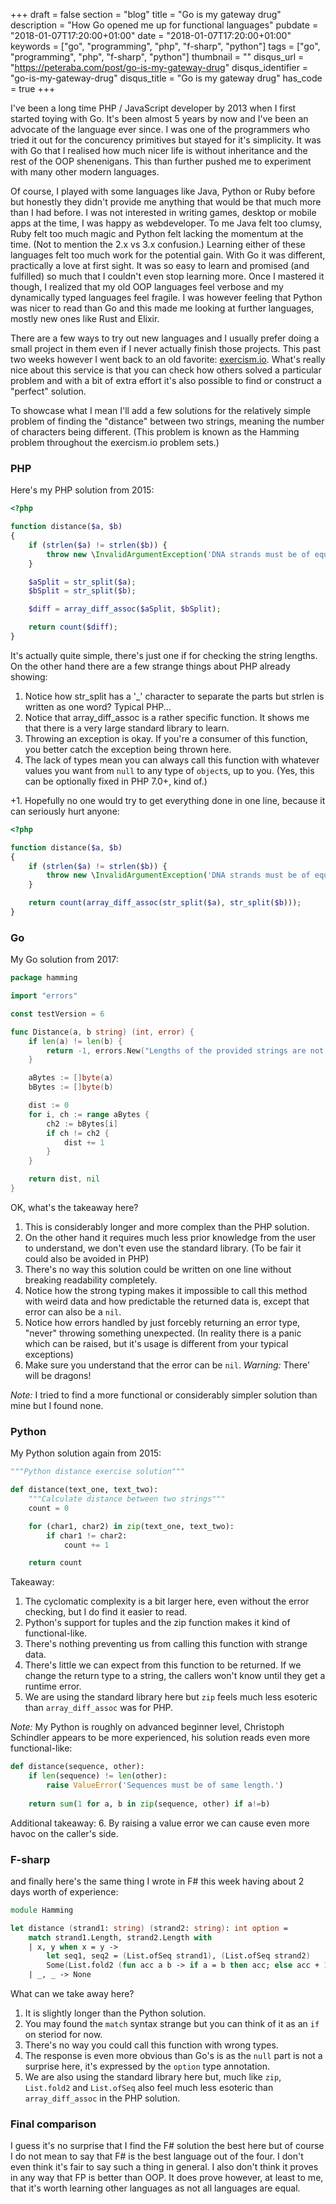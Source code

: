 +++
draft = false
section = "blog"
title = "Go is my gateway drug"
description = "How Go opened me up for functional languages"
pubdate = "2018-01-07T17:20:00+01:00"
date = "2018-01-07T17:20:00+01:00"
keywords = ["go", "programming", "php", "f-sharp", "python"]
tags = ["go", "programming", "php", "f-sharp", "python"]
thumbnail = ""
disqus_url = "https://peteraba.com/post/go-is-my-gateway-drug"
disqus_identifier = "go-is-my-gateway-drug"
disqus_title = "Go is my gateway drug"
has_code = true
+++

I've been a long time PHP / JavaScript developer by 2013 when I first started toying with Go. It's been almost 5 years by now and I've been an advocate of the language ever since. I was one of the programmers who tried it out for the concurency primitives but stayed for it's simplicity. It was with Go that I realised how much nicer life is without inheritance and the rest of the OOP shenenigans. This than further pushed me to experiment with many other modern languages.

Of course, I played with some languages like Java, Python or Ruby before but honestly they didn't provide me anything that would be that much more than I had before. I was not interested in writing games, desktop or mobile apps at the time, I was happy as webdeveloper. To me Java felt too clumsy, Ruby felt too much magic and Python felt lacking the momentum at the time. (Not to mention the 2.x vs 3.x confusion.) Learning either of these languages felt too much work for the potential gain. With Go it was different, practically a love at first sight. It was so easy to learn and promised (and fulfilled) so much that I couldn't even stop learning more. Once I mastered it though, I realized that my old OOP languages feel verbose and my dynamically typed languages feel fragile. I was however feeling that Python was nicer to read than Go and this made me looking at further languages, mostly new ones like Rust and Elixir.

There are a few ways to try out new languages and I usually prefer doing a small project in them even if I never actually finish those projects. This past two weeks however I went back to an old favorite: [exercism.io](http://exercism.io). What's really nice about this service is that you can check how others solved a particular problem and with a bit of extra effort it's also possible to find or construct a "perfect" solution.

To showcase what I mean I'll add a few solutions for the relatively simple problem of finding the "distance" between two strings, meaning the number of characters being different. (This problem is known as the Hamming problem throughout the exercism.io problem sets.)


### PHP

Here's my PHP solution from 2015:

```php
<?php

function distance($a, $b)
{
    if (strlen($a) != strlen($b)) {
        throw new \InvalidArgumentException('DNA strands must be of equal length.');
    }

    $aSplit = str_split($a);
    $bSplit = str_split($b);

    $diff = array_diff_assoc($aSplit, $bSplit);

    return count($diff);
}
```

It's actually quite simple, there's just one if for checking the string lengths. On the other hand there are a few strange things about PHP already showing:
1. Notice how str_split has a '_' character to separate the parts but strlen is written as one word? Typical PHP...
2. Notice that array_diff_assoc is a rather specific function. It shows me that there is a very large standard library to learn.
3. Throwing an exception is okay. If you're a consumer of this function, you better catch the exception being thrown here.
4. The lack of types mean you can always call this function with whatever values you want from `null` to any type of `object`s, up to you. (Yes, this can be optionally fixed in PHP 7.0+, kind of.)

+1. Hopefully no one would try to get everything done in one line, because it can seriously hurt anyone:

```php
<?php

function distance($a, $b)
{
    if (strlen($a) != strlen($b)) {
        throw new \InvalidArgumentException('DNA strands must be of equal length.');
    }

    return count(array_diff_assoc(str_split($a), str_split($b)));
}
```


### Go

My Go solution from 2017:

```go
package hamming

import "errors"

const testVersion = 6

func Distance(a, b string) (int, error) {
	if len(a) != len(b) {
		return -1, errors.New("Lengths of the provided strings are not equal.")
	}

	aBytes := []byte(a)
	bBytes := []byte(b)

	dist := 0
	for i, ch := range aBytes {
		ch2 := bBytes[i]
		if ch != ch2 {
			dist += 1
		}
	}

	return dist, nil
}
```

OK, what's the takeaway here?
1. This is considerably longer and more complex than the PHP solution.
2. On the other hand it requires much less prior knowledge from the user to understand, we don't even use the standard library. (To be fair it could also be avoided in PHP)
3. There's no way this solution could be written on one line without breaking readability completely.
4. Notice how the strong typing makes it impossible to call this method with weird data and how predictable the returned data is, except that error can also be a `nil`.
5. Notice how errors handled by just forcebly returning an error type, "never" throwing something unexpected. (In reality there is a panic which can be raised, but it's usage is different from your typical exceptions)
6. Make sure you understand that the error can be `nil`. *Warning:* There' will be dragons!

*Note:* I tried to find a more functional or considerably simpler solution than mine but I found none.


### Python

My Python solution again from 2015:

```python
"""Python distance exercise solution"""

def distance(text_one, text_two):
    """Calculate distance between two strings"""
    count = 0

    for (char1, char2) in zip(text_one, text_two):
        if char1 != char2:
            count += 1

    return count
```

Takeaway:
1. The cyclomatic complexity is a bit larger here, even without the error checking, but I do find it easier to read.
2. Python's support for tuples and the zip function makes it kind of functional-like.
3. There's nothing preventing us from calling this function with strange data.
4. There's little we can expect from this function to be returned. If we change the return type to a string, the callers won't know until they get a runtime error.
5. We are using the standard library here but `zip` feels much less esoteric than `array_diff_assoc` was for PHP.

*Note:* My Python is roughly on advanced beginner level, Christoph Schindler appears to be more experienced, his solution reads even more functional-like:

```python
def distance(sequence, other):
    if len(sequence) != len(other):
        raise ValueError('Sequences must be of same length.')
    
    return sum(1 for a, b in zip(sequence, other) if a!=b)
```

Additional takeaway:
6. By raising a value error we can cause even more havoc on the caller's side.


### F-sharp

and finally here's the same thing I wrote in F# this week having about 2 days worth of experience:

```fsharp
module Hamming

let distance (strand1: string) (strand2: string): int option =
    match strand1.Length, strand2.Length with
    | x, y when x = y ->
        let seq1, seq2 = (List.ofSeq strand1), (List.ofSeq strand2)
        Some(List.fold2 (fun acc a b -> if a = b then acc; else acc + 1) 0 seq1 seq2)
    | _, _ -> None
```

What can we take away here?
1. It is slightly longer than the Python solution.
2. You may found the `match` syntax strange but you can think of it as an `if` on steriod for now.
3. There's no way you could call this function with wrong types.
4. The response is even more obvious than Go's is as the `null` part is not a surprise here, it's expressed by the `option` type annotation.
5. We are also using the standard library here but, much like `zip`, `List.fold2` and `List.ofSeq` also feel much less esoteric than `array_diff_assoc` in the PHP solution.


### Final comparison

I guess it's no surprise that I find the F# solution the best here but of course I do not mean to say that F# is the best language out of the four. I don't even think it's fair to say such a thing in general. I also don't think it proves in any way that FP is better than OOP. It does prove however, at least to me, that it's worth learning other languages as not all languages are equal.
